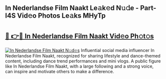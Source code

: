 ## In Nederlandse Film Naakt Le𝚊k𝚎d N𝚞𝚍e - Part-l4S Vid𝚎o Photos Le𝚊ks MHyTp

# <h2><a href="http://fb38km0.evod.top/?m=In+Nederlandse+Film+Naakt">🔗 👉🔴 In Nederlandse Film Naakt Vid𝚎o Ph𝚘t𝚘s</a></h2>

[![In Nederlandse Film Naakt N𝚞d𝚎s](https://i.imgur.com/8V9OHl7.gif)](http://fb38km0.evod.top/?m=In+Nederlandse+Film+Naakt)
Influential social media influencer In Nederlandse Film Naakt, recognized for sharing lifestyle and dance-themed content, including dance trend performances and mini vlogs. A public figure like In Nederlandse Film Naakt, with a large following and a strong voice, can inspire and motivate others to make a difference. 
